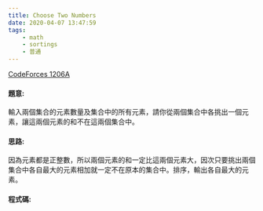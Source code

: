 ```yaml
---
title: Choose Two Numbers
date: 2020-04-07 13:47:59
tags:
    - math
    - sortings
    - 普通
---
```

[CodeForces 1206A](https://codeforces.com/problemset/problem/1206/A)
<!-- more -->

#### 題意:
輸入兩個集合的元素數量及集合中的所有元素，請你從兩個集合中各挑出一個元素，讓這兩個元素的和不在這兩個集合中。

#### 思路:
因為元素都是正整數，所以兩個元素的和一定比這兩個元素大，因次只要挑出兩個集合中各自最大的元素相加就一定不在原本的集合中。排序，輸出各自最大的元素。

#### 程式碼:
<script src="https://gist.github.com/Daviswww/d975ad83e445dcad60d027f3b73a057e.js"></script>